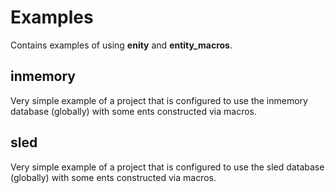 # Examples

Contains examples of using **enity** and **entity_macros**.

## inmemory

Very simple example of a project that is configured to use the inmemory
database (globally) with some ents constructed via macros.

## sled

Very simple example of a project that is configured to use the sled
database (globally) with some ents constructed via macros.
